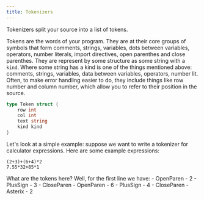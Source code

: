 ```yaml
---
title: Tokenizers
---
```


Tokenizers split your source into a list of tokens.

Tokens are the words of your program.
They are at their core groups of symbols that form comments, strings, variables, dots between variables, operators, number literals, import directives, open parenthes and close parenthes.
They are represent by some structure as some string with a `kind`.
Where some string has a kind is one of the things mentioned above: comments, strings, variables, data between variables, operators, number lit.
Often, to make error handling easier to do, they include things like row number and column number, which allow you to refer to their position in the source.

```go
type Token struct {
	row int
	col int
	text string
	kind kind
}
```

Let's look at a simple example: suppose we want to write a tokenizer for calculator expressions. 
Here are some example expressions:

```
(2+3)+(6+4)*2
7.55*32+85*1
```

What are the tokens here? Well, for the first line we have:
	- OpenParen
	- 2
	- PlusSign 
	- 3
	- CloseParen
	- OpenParen
	- 6
	- PlusSign 
	- 4
	- CloseParen
	- Asterix
	- 2
